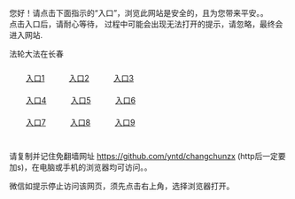 您好！请点击下面指示的“入口”，浏览此网站是安全的，且为您带来平安。。 <br/>
点击入口后，请耐心等待， 过程中可能会出现无法打开的提示，请忽略，最终会进入网站. </br>

法轮大法在长春<br/>
<div style="padding:10px"><a style="margin:20px" target="_blank" href="https://d2anx8rv7dtxsl.cloudfront.net/2Qpsp?scmrxbq" id="ccLink1" rel="nofollow">入口1</a> <a target="_blank" style="margin:20px" href="https://dd4qfe0mp0p74.cloudfront.net/2Qpsp?gnxvjnu" id="ccLink2" rel="nofollow">入口2</a> <a style="margin:20px" target="_blank" href="https://d1jg7r4qooiu1l.cloudfront.net/2Qpsp?rgdsonof" id="ccLink3" rel="nofollow">入口3</a></div>

<div style="padding:10px" ><a style="margin:20px" target="_blank" href="https://d2anx8rv7dtxsl.cloudfront.net/2Qpsp?scmrxbq" id="ccLink4" rel="nofollow">入口4</a> <a style="margin:20px" href="https://dd4qfe0mp0p74.cloudfront.net/2Qpsp?gnxvjnu" target="_blank" id="ccLink5" rel="nofollow">入口5</a> <a style="margin:20px" href="https://d1jg7r4qooiu1l.cloudfront.net/2Qpsp?rgdsonof" target="_blank" id="ccLink6" rel="nofollow">入口6</a></div>

<div style="padding:10px"><a style="margin:20px" target="_blank" href="https://d2anx8rv7dtxsl.cloudfront.net/2Qpsp?scmrxbq" id="ccLink7" rel="nofollow">入口7</a> <a style="margin:20px" href="https://dd4qfe0mp0p74.cloudfront.net/2Qpsp?gnxvjnu" target="_blank" id="ccLink8" rel="nofollow">入口8</a> <a style="margin:20px" target="_blank" href="https://d1jg7r4qooiu1l.cloudfront.net/2Qpsp?rgdsonof" id="ccLink9" rel="nofollow">入口9</a></div>

<br/>



请复制并记住免翻墙网址 https://github.com/yntd/changchunzx (http后一定要加s)，在电脑或手机的浏览器均可访问。。<br/>

微信如提示停止访问该网页，须先点击右上角，选择浏览器打开。

